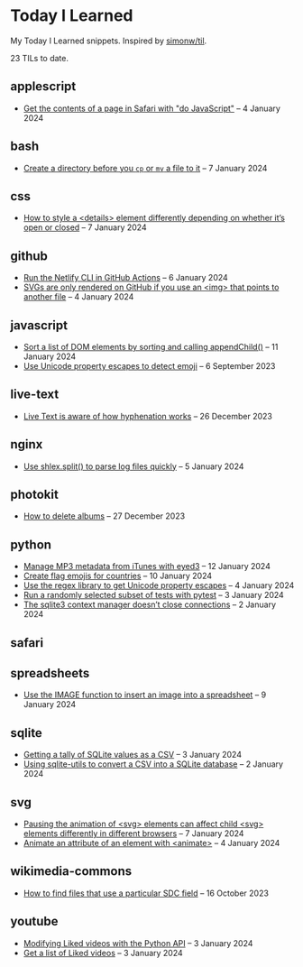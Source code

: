 # Today I Learned

My Today I Learned snippets. Inspired by [simonw/til](https://github.com/simonw/til).

<!-- Search these TILs at https://til.alexwlchan.net/ -->

<!-- [[[cog
import frontmatter
import datetime
import html
import os
import re
from urllib.parse import quote as urlquote

import cog

subdir_names = [
    d
    for d in sorted(os.listdir("."))
    if os.path.isdir(d) and not d.startswith(".")
]

total_entries = 0

for i, dirname in enumerate(subdir_names, start=1):
    entries = len([f for f in os.listdir(dirname) if f.endswith(".md")])
    total_entries += entries

# When this list gets long enough, this will enable me to create
# an index of topic names.
#     cog.out(f'<a href="#{dirname}">{dirname}</a> ({entries})')
#
#     if i != len(subdir_names):
#         cog.out(" / ")
#     else:
#         cog.outl("")

cog.outl(f"{total_entries} TILs to date.")

for d in subdir_names:
    cog.outl(f"\n## {d}\n")

    entries = []

    for f in os.listdir(d):
        if not f.endswith(".md"):
            continue

        fm = frontmatter.load(os.path.join(d, f))

        entries.append((f, fm))

    for f, fm in sorted(entries, key=lambda e: e[1]['date'], reverse=True):
        date = datetime.datetime.fromisoformat(fm['date'].split()[0]).strftime('%-d %B %Y')

        title = html.escape(f.replace(".md", ""))

        # Note: I use HTML instead of Markdown for this link because
        # Marked 2 (which I use for local Markdown previews) gets confused
        # by spaces in the URL portion of Markdown links.
        cog.outl(f'- <a href="https://github.com/alexwlchan/til/blob/main/{d}/{urlquote(f)}">{title}</a> – {date}')
]]]-->
23 TILs to date.

## applescript

- <a href="https://github.com/alexwlchan/til/blob/main/applescript/Get%20the%20contents%20of%20a%20page%20in%20Safari%20with%20%22do%20JavaScript%22.md">Get the contents of a page in Safari with &quot;do JavaScript&quot;</a> – 4 January 2024

## bash

- <a href="https://github.com/alexwlchan/til/blob/main/bash/Create%20a%20directory%20before%20you%20%60cp%60%20or%20%60mv%60%20a%20file%20to%20it.md">Create a directory before you `cp` or `mv` a file to it</a> – 7 January 2024

## css

- <a href="https://github.com/alexwlchan/til/blob/main/css/How%20to%20style%20a%20%3Cdetails%3E%20element%20differently%20depending%20on%20whether%20it%E2%80%99s%20open%20or%20closed.md">How to style a &lt;details&gt; element differently depending on whether it’s open or closed</a> – 7 January 2024

## github

- <a href="https://github.com/alexwlchan/til/blob/main/github/Run%20the%20Netlify%20CLI%20in%20GitHub%20Actions.md">Run the Netlify CLI in GitHub Actions</a> – 6 January 2024
- <a href="https://github.com/alexwlchan/til/blob/main/github/SVGs%20are%20only%20rendered%20on%20GitHub%20if%20you%20use%20an%20%3Cimg%3E%20that%20points%20to%20another%20file.md">SVGs are only rendered on GitHub if you use an &lt;img&gt; that points to another file</a> – 4 January 2024

## javascript

- <a href="https://github.com/alexwlchan/til/blob/main/javascript/Sort%20a%20list%20of%20DOM%20elements%20by%20sorting%20and%20calling%20appendChild%28%29.md">Sort a list of DOM elements by sorting and calling appendChild()</a> – 11 January 2024
- <a href="https://github.com/alexwlchan/til/blob/main/javascript/Use%20Unicode%20property%20escapes%20to%20detect%20emoji.md">Use Unicode property escapes to detect emoji</a> – 6 September 2023

## live-text

- <a href="https://github.com/alexwlchan/til/blob/main/live-text/Live%20Text%20is%20aware%20of%20how%20hyphenation%20works.md">Live Text is aware of how hyphenation works</a> – 26 December 2023

## nginx

- <a href="https://github.com/alexwlchan/til/blob/main/nginx/Use%20shlex.split%28%29%20to%20parse%20log%20files%20quickly.md">Use shlex.split() to parse log files quickly</a> – 5 January 2024

## photokit

- <a href="https://github.com/alexwlchan/til/blob/main/photokit/How%20to%20delete%20albums.md">How to delete albums</a> – 27 December 2023

## python

- <a href="https://github.com/alexwlchan/til/blob/main/python/Manage%20MP3%20metadata%20from%20iTunes%20with%20eyed3.md">Manage MP3 metadata from iTunes with eyed3</a> – 12 January 2024
- <a href="https://github.com/alexwlchan/til/blob/main/python/Create%20flag%20emojis%20for%20countries.md">Create flag emojis for countries</a> – 10 January 2024
- <a href="https://github.com/alexwlchan/til/blob/main/python/Use%20the%20regex%20library%20to%20get%20Unicode%20property%20escapes.md">Use the regex library to get Unicode property escapes</a> – 4 January 2024
- <a href="https://github.com/alexwlchan/til/blob/main/python/Run%20a%20randomly%20selected%20subset%20of%20tests%20with%20pytest.md">Run a randomly selected subset of tests with pytest</a> – 3 January 2024
- <a href="https://github.com/alexwlchan/til/blob/main/python/The%20sqlite3%20context%20manager%20doesn%E2%80%99t%20close%20connections.md">The sqlite3 context manager doesn’t close connections</a> – 2 January 2024

## safari


## spreadsheets

- <a href="https://github.com/alexwlchan/til/blob/main/spreadsheets/Use%20the%20IMAGE%20function%20to%20insert%20an%20image%20into%20a%20spreadsheet.md">Use the IMAGE function to insert an image into a spreadsheet</a> – 9 January 2024

## sqlite

- <a href="https://github.com/alexwlchan/til/blob/main/sqlite/Getting%20a%20tally%20of%20SQLite%20values%20as%20a%20CSV.md">Getting a tally of SQLite values as a CSV</a> – 3 January 2024
- <a href="https://github.com/alexwlchan/til/blob/main/sqlite/Using%20sqlite-utils%20to%20convert%20a%20CSV%20into%20a%20SQLite%20database.md">Using sqlite-utils to convert a CSV into a SQLite database</a> – 2 January 2024

## svg

- <a href="https://github.com/alexwlchan/til/blob/main/svg/Pausing%20the%20animation%20of%20%3Csvg%3E%20elements%20can%20affect%20child%20%3Csvg%3E%20elements%20differently%20in%20different%20browsers.md">Pausing the animation of &lt;svg&gt; elements can affect child &lt;svg&gt; elements differently in different browsers</a> – 7 January 2024
- <a href="https://github.com/alexwlchan/til/blob/main/svg/Animate%20an%20attribute%20of%20an%20element%20with%20%3Canimate%3E.md">Animate an attribute of an element with &lt;animate&gt;</a> – 4 January 2024

## wikimedia-commons

- <a href="https://github.com/alexwlchan/til/blob/main/wikimedia-commons/How%20to%20find%20files%20that%20use%20a%20particular%20SDC%20field.md">How to find files that use a particular SDC field</a> – 16 October 2023

## youtube

- <a href="https://github.com/alexwlchan/til/blob/main/youtube/Modifying%20Liked%20videos%20with%20the%20Python%20API.md">Modifying Liked videos with the Python API</a> – 3 January 2024
- <a href="https://github.com/alexwlchan/til/blob/main/youtube/Get%20a%20list%20of%20Liked%20videos.md">Get a list of Liked videos</a> – 3 January 2024
<!-- [[[end]]] (checksum: eb4fd4bbdab29f0c1d27bdac965cd1d7) -->
